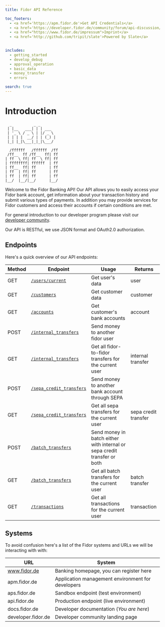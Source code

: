 ```yaml
---
title: Fidor API Reference

toc_footers:
  - <a href='https://apm.fidor.de'>Get API Credentials</a>
  - <a href='https://developer.fidor.de/community/forum/api-discussion/'>Get some help</a>
  - <a href="https://www.fidor.de/impressum">Imprint</a>
  - <a href='http://github.com/tripit/slate'>Powered by Slate</a>
  

includes:
  - getting_started
  - develop_debug
  - approval_operation
  - basic_data
  - money_transfer
  - errors

search: true
---
```


# Introduction
```
  _          _ _             
 | |__   ___| | | ___        
 | '_ \ / _ \ | |/ _ \       
 | | | |  __/ | | (_) |      
 |_| |_|\___|_|_|\___/   
 
  /ffffff   /ffffff  /ff      
 /ff__  ff /ff__  ff| ff      
| ff  \ ff| ff  \ ff| ff 
| ffffffff| ffffff  | ff
| ff__  ff| ff      | ff
| ff  | ff| ff      | ff
| ff  | ff| ff      | ff
|__/  |__/|__/      |__/   
```
Welcome to the Fidor Banking API! Our API allows you to easily access your Fidor bank account, get information about your transaction history and submit various types of payments. In addition you may provide services for Fidor customers and access their accounts if certain conditions are met.

For general introduction to our developer program please visit our [developer community](https://developer.fidor.de/).

Our API is RESTful, we use JSON format and OAuth2.0 authorization. 

## Endpoints
Here's a quick overview of our API endpoints:

Method | Endpoint | Usage | Returns
--------- | ----------- | --------- | -----------
GET | [`/users/current`](#user) | Get user's data | user
GET | [`/customers`](#customer) | Get customer data | customer
GET | [`/accounts`](#account) | Get customer's bank accounts | account
POST | [`/internal_transfers`](#internal-transfer) | Send money to another fidor user |
GET | [`/internal_transfers`](#internal-transfer) | Get all fidor-to-fidor transfers for the current user | internal transfer
POST | [`/sepa_credit_transfers`](#sepa-credit-transfer) | Send money to another bank account through SEPA |
GET | [`/sepa_credit_transfers`](#sepa-credit-transfer) | Get all sepa transfers for the current user | sepa credit  transfer
POST | [`/batch_transfers`](#batch-transfer) | Send money in batch either with internal or sepa credit transfer or both |
GET | [`/batch_transfers`](#batch-transfer) | Get all batch transfers for the current user | batch transfer
GET | [`/transactions`](#transactions) | Get all transactions for the current user | transaction


## Systems 
To avoid confusion here's a list of the Fidor systems and URLs we will be interacting with with:

URL | System
-----| ----
www.fidor.de | Banking homepage, you can register here
apm.fidor.de | Application management environment for developers
aps.fidor.de | Sandbox endpoint (test environment) 
api.fidor.de | Production  endpoint (live environment)
docs.fidor.de | Developer documentation (*You are here*)
developer.fidor.de | Developer community landing page